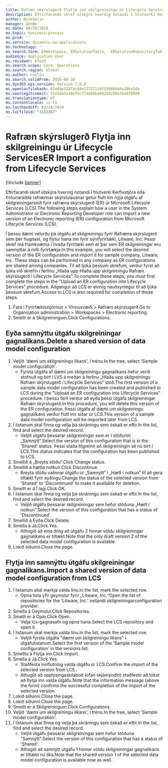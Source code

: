 ```yaml
---
title: Rafræn skýrslugerð Flytja inn skilgreiningu úr Lifecycle Services
description: Eftirfarandi skref útskýra hvernig notandi í hlutverki Kerfisstjóra eða Þróunaraðila rafrænnar skýrslulausnar getur flutt inn nýja útgáfu af skilgreiningarsnið fyrir rafræna skýrslugerð (ER) úr Microsoft Lifecycle Services (LCS).
author: NickSelin
manager: AnnBe
ms.date: 08/29/2018
ms.topic: business-process
ms.prod: ''
ms.service: dynamics-ax-applications
ms.technology: ''
ms.search.form: ERWorkspace, ERSolutionTable,  ERSolutionRepositoryTable, ERSolutionImport
audience: Application User
ms.reviewer: kfend
ms.search.scope: Core, Operations
ms.search.region: Global
ms.author: nselin
ms.search.validFrom: 2016-06-30
ms.dyn365.ops.version: Version 7.0.0
ms.openlocfilehash: 67e09e3187ac49e12727116f55066b64a386e2de
ms.sourcegitcommit: 57e1dafa186fec77ddd8ba9425d238e36e0f0998
ms.translationtype: HT
ms.contentlocale: is-IS
ms.lasthandoff: 03/18/2020
ms.locfileid: "3142387"
---
```

# <a name="er-import-a-configuration-from-lifecycle-services"></a><span data-ttu-id="7ec64-103">Rafræn skýrslugerð Flytja inn skilgreiningu úr Lifecycle Services</span><span class="sxs-lookup"><span data-stu-id="7ec64-103">ER Import a configuration from Lifecycle Services</span></span>

[!include [banner](../../includes/banner.md)]

<span data-ttu-id="7ec64-104">Eftirfarandi skref útskýra hvernig notandi í hlutverki Kerfisstjóra eða Þróunaraðila rafrænnar skýrslulausnar getur flutt inn nýja útgáfu af skilgreiningarsnið fyrir rafræna skýrslugerð (ER) úr Microsoft Lifecycle Services (LCS).</span><span class="sxs-lookup"><span data-stu-id="7ec64-104">The following steps explain how a user in the System Administrator or Electronic Reporting Developer role can import a new version of an Electronic reporting (ER) configuration from Microsoft Lifecycle Services (LCS).</span></span>

<span data-ttu-id="7ec64-105">Í þessu dæmi velurðu þá útgáfu af skilgreiningu fyrir Rafræna skýrslugerð sem þér hugnast, og flytur hana inn fyrir sýnifyrirtæki, Litware, Inc. Þessi skref má framkvæma í hvaða fyrirtæki sem er þar sem ER skilgreiningar eru samnýttar á milli fyrirtækja.</span><span class="sxs-lookup"><span data-stu-id="7ec64-105">In this example, you will select the desired version of the ER configuration and import it for sample company, Litware, Inc. These steps can be performed in any company as ER configurations are shared among companies.</span></span> <span data-ttu-id="7ec64-106">Til að ljúka þessum skrefum, verður fyrst að ljúka við skrefin í ferlinu „Hlaða upp Hlaða upp skilgreiningu Rafræn skýrslugerð í Lifecycle Services".</span><span class="sxs-lookup"><span data-stu-id="7ec64-106">To complete these steps, you must first complete the steps in the "Upload an ER configuration into Lifecycle Services" procedure.</span></span> <span data-ttu-id="7ec64-107">Aðgangur að LCS er einnig nauðsynlegur til að ljúka þessum skrefum.</span><span class="sxs-lookup"><span data-stu-id="7ec64-107">Access to LCS is also required for completion of these steps.</span></span>

1. <span data-ttu-id="7ec64-108">Fara í Fyrirtækisstjórnun > Vinnusvæði > Rafræn skýrslugerð.</span><span class="sxs-lookup"><span data-stu-id="7ec64-108">Go to Organization administration > Workspaces > Electronic reporting.</span></span>
2. <span data-ttu-id="7ec64-109">Smellt er á Skilgreiningum.</span><span class="sxs-lookup"><span data-stu-id="7ec64-109">Click Configurations.</span></span>

## <a name="delete-a-shared-version-of-data-model-configuration"></a><span data-ttu-id="7ec64-110">Eyða samnýttu útgáfu skilgreiningar gagnalíkans.</span><span class="sxs-lookup"><span data-stu-id="7ec64-110">Delete a shared version of data model configuration</span></span>
1. <span data-ttu-id="7ec64-111">Veljið 'dæmi um skilgreiningu líkans', í trénu.</span><span class="sxs-lookup"><span data-stu-id="7ec64-111">In the tree, select 'Sample model configuration'.</span></span>
    * <span data-ttu-id="7ec64-112">Fyrsta útgáfa af dæmi um skilgreiningu gagnalíkans hefur verið stofnuð og birt í LVS á meðan á ferlinu „Hlaða upp skilgreiningu Rafræn skýrslugerð í Lifecycle Services” stóð.</span><span class="sxs-lookup"><span data-stu-id="7ec64-112">The first version of a sample data model configuration has been created and published to LCS during the "Upload an ER configuration into Lifecycle Services" procedure.</span></span> <span data-ttu-id="7ec64-113">Í þessu ferli verður að eyða þessi útgáfa skilgreiningar Rafræn skýrslugerð.</span><span class="sxs-lookup"><span data-stu-id="7ec64-113">In this procedure, you will delete this version of the ER configuration.</span></span> <span data-ttu-id="7ec64-114">Þessi útgáfa af dæmi um skilgreiningu gagnalíkans verður flutt inn síðar úr LCS.</span><span class="sxs-lookup"><span data-stu-id="7ec64-114">This version of a sample data model configuration will be imported later from LCS.</span></span>  
2. <span data-ttu-id="7ec64-115">Í listanum skal finna og velja þá skráningu sem óskað er eftir.</span><span class="sxs-lookup"><span data-stu-id="7ec64-115">In the list, find and select the desired record.</span></span>
    * <span data-ttu-id="7ec64-116">Veljið útgáfu þessarar skilgreiningar sem er í stöðunni „Samnýtt”.</span><span class="sxs-lookup"><span data-stu-id="7ec64-116">Select the version of this configuration that is in the 'Shared' status.</span></span> <span data-ttu-id="7ec64-117">Þessi staða tilgreinir að skilgreiningin sé nú birt í LCS.</span><span class="sxs-lookup"><span data-stu-id="7ec64-117">This status indicates that the configuration has been published to LCS.</span></span>  
3. <span data-ttu-id="7ec64-118">Smellið á „Breyta stöðu“.</span><span class="sxs-lookup"><span data-stu-id="7ec64-118">Click Change status.</span></span>
4. <span data-ttu-id="7ec64-119">Smellið á hætta notkun.</span><span class="sxs-lookup"><span data-stu-id="7ec64-119">Click Discontinue.</span></span>
    * <span data-ttu-id="7ec64-120">Breyta stöðu valinnar útgáfu úr „Samnýtt” í „Hætt í notkun” til að gera tiltækt fyrir eyðingu.</span><span class="sxs-lookup"><span data-stu-id="7ec64-120">Change the status of the selected version from 'Shared' to 'Discontinued' to make it available for deletion.</span></span>  
5. <span data-ttu-id="7ec64-121">Smellt er á Í lagi.</span><span class="sxs-lookup"><span data-stu-id="7ec64-121">Click OK.</span></span>
6. <span data-ttu-id="7ec64-122">Í listanum skal finna og velja þá skráningu sem óskað er eftir.</span><span class="sxs-lookup"><span data-stu-id="7ec64-122">In the list, find and select the desired record.</span></span>
    * <span data-ttu-id="7ec64-123">Veljið útgáfu þessarar skilgreiningar sem hefur stöðuna „Hætt í notkun”.</span><span class="sxs-lookup"><span data-stu-id="7ec64-123">Select the version of this configuration that has a status of 'Discontinued'.</span></span>  
7. <span data-ttu-id="7ec64-124">Smellið á Eyða.</span><span class="sxs-lookup"><span data-stu-id="7ec64-124">Click Delete.</span></span>
8. <span data-ttu-id="7ec64-125">Smella á Já.</span><span class="sxs-lookup"><span data-stu-id="7ec64-125">Click Yes.</span></span>
    * <span data-ttu-id="7ec64-126">Athugið að eina drög að útgáfu 2 hinnar völdu skilgreiningar gagnalíkans er tiltækt.</span><span class="sxs-lookup"><span data-stu-id="7ec64-126">Note that the only draft version 2 of the selected data model configuration is available.</span></span>  
9. <span data-ttu-id="7ec64-127">Lokið síðunni.</span><span class="sxs-lookup"><span data-stu-id="7ec64-127">Close the page.</span></span>

## <a name="import-a-shared-version-of-data-model-configuration-from-lcs"></a><span data-ttu-id="7ec64-128">Flytja inn samnýttu útgáfu skilgreiningar gagnalíkans.</span><span class="sxs-lookup"><span data-stu-id="7ec64-128">Import a shared version of data model configuration from LCS</span></span>
1. <span data-ttu-id="7ec64-129">Í listanum skal merkja valda línu.</span><span class="sxs-lookup"><span data-stu-id="7ec64-129">In the list, mark the selected row.</span></span>
    * <span data-ttu-id="7ec64-130">Opna lista yfir geymslur fyrir „Litware, Inc.“</span><span class="sxs-lookup"><span data-stu-id="7ec64-130">Open the list of repositories for the 'Litware, Inc.'</span></span> <span data-ttu-id="7ec64-131">veitandi skilgreiningar</span><span class="sxs-lookup"><span data-stu-id="7ec64-131">configuration provider.</span></span>  
2. <span data-ttu-id="7ec64-132">Smella á Geymslur.</span><span class="sxs-lookup"><span data-stu-id="7ec64-132">Click Repositories.</span></span>
3. <span data-ttu-id="7ec64-133">Smellt er á Opin.</span><span class="sxs-lookup"><span data-stu-id="7ec64-133">Click Open.</span></span>
    * <span data-ttu-id="7ec64-134">Velja lcs-gagnasafn og opna hana.</span><span class="sxs-lookup"><span data-stu-id="7ec64-134">Select the LCS repository and open it.</span></span>  
4. <span data-ttu-id="7ec64-135">Í listanum skal merkja valda línu.</span><span class="sxs-lookup"><span data-stu-id="7ec64-135">In the list, mark the selected row.</span></span>
    * <span data-ttu-id="7ec64-136">Veljið fyrsta útgáfa "dæmi um skilgreiningu líkans" í útgáfulistanum.</span><span class="sxs-lookup"><span data-stu-id="7ec64-136">Select the first version of the 'Sample model configuration' in the versions list.</span></span>  
5. <span data-ttu-id="7ec64-137">Smelltu á Flytja inn.</span><span class="sxs-lookup"><span data-stu-id="7ec64-137">Click Import.</span></span>
6. <span data-ttu-id="7ec64-138">Smella á Já.</span><span class="sxs-lookup"><span data-stu-id="7ec64-138">Click Yes.</span></span>
    * <span data-ttu-id="7ec64-139">Staðfesta innflutning valda útgáfu úr LCS.</span><span class="sxs-lookup"><span data-stu-id="7ec64-139">Confirm the import of the selected version from LCS .</span></span>  
    * <span data-ttu-id="7ec64-140">Athugið að upplýsingaskilaboð (ofan skjámyndin) staðfestir að tókst að flytja inn valda útgáfu.</span><span class="sxs-lookup"><span data-stu-id="7ec64-140">Note that the information message (above the form) confirms the successful completion of the import of the selected version.</span></span>  
7. <span data-ttu-id="7ec64-141">Lokið síðunni.</span><span class="sxs-lookup"><span data-stu-id="7ec64-141">Close the page.</span></span>
8. <span data-ttu-id="7ec64-142">Lokið síðunni.</span><span class="sxs-lookup"><span data-stu-id="7ec64-142">Close the page.</span></span>
9. <span data-ttu-id="7ec64-143">Smellt er á Skilgreiningum.</span><span class="sxs-lookup"><span data-stu-id="7ec64-143">Click Configurations.</span></span>
10. <span data-ttu-id="7ec64-144">Veljið 'dæmi um skilgreiningu líkans', í trénu.</span><span class="sxs-lookup"><span data-stu-id="7ec64-144">In the tree, select 'Sample model configuration'.</span></span>
11. <span data-ttu-id="7ec64-145">Í listanum skal finna og velja þá skráningu sem óskað er eftir.</span><span class="sxs-lookup"><span data-stu-id="7ec64-145">In the list, find and select the desired record.</span></span>
    * <span data-ttu-id="7ec64-146">Veljið útgáfu þessarar skilgreiningar sem hefur stöðuna "Samnýtt".</span><span class="sxs-lookup"><span data-stu-id="7ec64-146">Select the version of this configuration that has a status of 'Shared'.</span></span>  
    * <span data-ttu-id="7ec64-147">Athugið að samnýtt útgáfu 1 hinnar völdu skilgreiningar gagnalíkans er tiltækt nú líka.</span><span class="sxs-lookup"><span data-stu-id="7ec64-147">Note that the shared version 1 of the selected data model configuration is available now as well.</span></span>  

